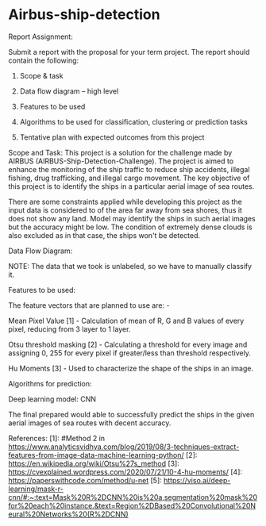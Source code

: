 # Airbus-ship-detection

Report Assignment:

Submit a report with the proposal for your term project. The report should contain the following:

1. Scope & task

2. Data flow diagram – high level

3. Features to be used

4. Algorithms to be used for classification, clustering or prediction tasks

5. Tentative plan with expected outcomes from this project

Scope and Task: This project is a solution for the challenge made by AIRBUS (AIRBUS-Ship-Detection-Challenge). The project is aimed to enhance the monitoring of the ship traffic to reduce ship accidents, illegal fishing, drug trafficking, and illegal cargo movement. The key objective of this project is to identify the ships in a particular aerial image of sea routes.

There are some constraints applied while developing this project as the input data is considered to of the area far away from sea shores, thus it does not show any land. Model may identify the ships in such aerial images but the accuracy might be low. The condition of extremely dense clouds is also excluded as in that case, the ships won't be detected.

Data Flow Diagram:

NOTE: The data that we took is unlabeled, so we have to manually classify it.

Features to be used:

The feature vectors that are planned to use are: -

Mean Pixel Value [1] - Calculation of mean of R, G and B values of every pixel, reducing from 3 layer to 1 layer.

Otsu threshold masking [2] - Calculating a threshold for every image and assigning 0, 255 for every pixel if greater/less than threshold respectively.

Hu Moments [3] - Used to characterize the shape of the ships in an image.

Algorithms for prediction:

Deep learning model: CNN 

The final prepared would able to successfully predict the ships in the given aerial images of sea routes with decent accuracy.

References: [1]: #Method 2 in https://www.analyticsvidhya.com/blog/2019/08/3-techniques-extract-features-from-image-data-machine-learning-python/ [2]: https://en.wikipedia.org/wiki/Otsu%27s_method [3]: https://cvexplained.wordpress.com/2020/07/21/10-4-hu-moments/ [4]: https://paperswithcode.com/method/u-net [5]: https://viso.ai/deep-learning/mask-r-cnn/#:~:text=Mask%20R%2DCNN%20is%20a,segmentation%20mask%20for%20each%20instance.&text=Region%2DBased%20Convolutional%20Neural%20Networks%20(R%2DCNN)
